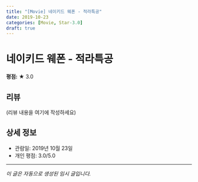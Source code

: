 ```yaml
---
title: "[Movie] 네이키드 웨폰 - 적라특공"
date: 2019-10-23
categories: [Movie, Star-3.0]
draft: true
---
```


# 네이키드 웨폰 - 적라특공

**평점:** ★ 3.0

## 리뷰

(리뷰 내용을 여기에 작성하세요)

## 상세 정보

- 관람일: 2019년 10월 23일
- 개인 평점: 3.0/5.0

---

*이 글은 자동으로 생성된 임시 글입니다.*
